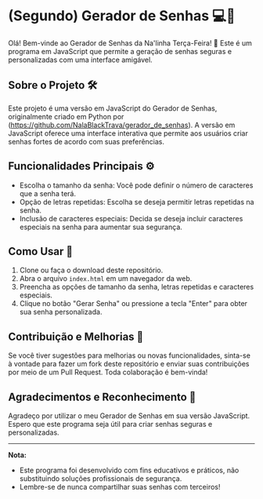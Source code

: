 # (Segundo) Gerador de Senhas 💻🔐

Olá! Bem-vinde ao Gerador de Senhas da Na'linha Terça-Feira!
👋 Este é um programa em JavaScript que permite a geração de senhas seguras e personalizadas com uma interface amigável.

## Sobre o Projeto 🛠️

Este projeto é uma versão em JavaScript do Gerador de Senhas, originalmente criado em Python por (https://github.com/NalaBlackTrava/gerador_de_senhas).
A versão em JavaScript oferece uma interface interativa que permite aos usuários criar senhas fortes de acordo com suas preferências.

## Funcionalidades Principais ⚙️

- Escolha o tamanho da senha: Você pode definir o número de caracteres que a senha terá.
- Opção de letras repetidas: Escolha se deseja permitir letras repetidas na senha.
- Inclusão de caracteres especiais: Decida se deseja incluir caracteres especiais na senha para aumentar sua segurança.

## Como Usar 🚀

1. Clone ou faça o download deste repositório.
2. Abra o arquivo `index.html` em um navegador da web.
3. Preencha as opções de tamanho da senha, letras repetidas e caracteres especiais.
4. Clique no botão "Gerar Senha" ou pressione a tecla "Enter" para obter sua senha personalizada.

## Contribuição e Melhorias 💬

Se você tiver sugestões para melhorias ou novas funcionalidades, sinta-se à vontade para fazer um fork deste repositório e enviar suas contribuições por meio de um Pull Request. Toda colaboração é bem-vinda!

## Agradecimentos e Reconhecimento 👏

Agradeço por utilizar o meu Gerador de Senhas em sua versão JavaScript.
Espero que este programa seja útil para criar senhas seguras e personalizadas.

---

**Nota:**
- Este programa foi desenvolvido com fins educativos e práticos, não substituindo soluções profissionais de segurança.
- Lembre-se de nunca compartilhar suas senhas com terceiros!
